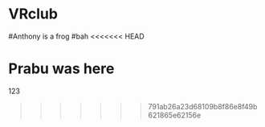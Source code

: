 # VRclub
#Anthony is a frog
#bah
<<<<<<< HEAD



Prabu was here
=======
123
>>>>>>> 791ab26a23d68109b8f86e8f49b621865e62156e

